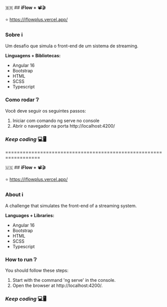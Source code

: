 🇧🇷 ## **iFlow +** 📽️🎬

⭐ https://iflowplus.vercel.app/

### Sobre ℹ️

Um desafio que simula o front-end de um sistema de streaming.

**Linguagens + Bibliotecas:**
* Angular 16
* Bootstrap
* HTML
* SCSS
* Typescript

### Como rodar ❔

Você deve seguir os seguintes passos:
1. Iniciar com comando ng serve no console
2. Abrir o navegador na porta http://localhost:4200/

### _Keep coding_ 💻🖥️

==================================================================

🇺🇸 ## **iFlow +** 📽️🎬

⭐ https://iflowplus.vercel.app/

### About ℹ️

A challenge that simulates the front-end of a streaming system.

**Languages + Libraries:**

* Angular 16
* Bootstrap
* HTML
* SCSS
* Typescript

### How to run ❔

You should follow these steps:
1. Start with the command 'ng serve' in the console.
2. Open the browser at http://localhost:4200/.

### _Keep coding_ 💻🖥️
